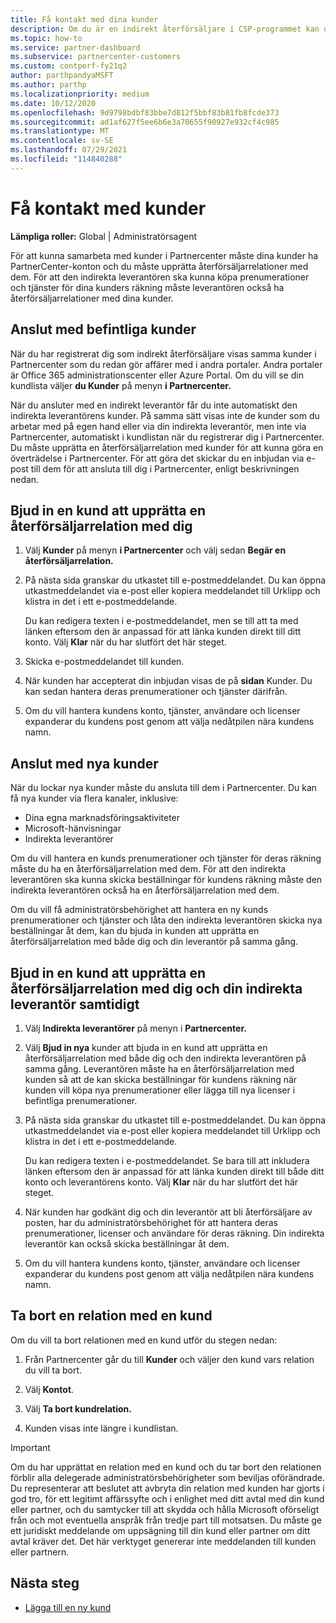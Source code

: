 ```yaml
---
title: Få kontakt med dina kunder
description: Om du är en indirekt återförsäljare i CSP-programmet kan den här artikeln hjälpa dig att ansluta till dina nya och befintliga kunder.
ms.topic: how-to
ms.service: partner-dashboard
ms.subservice: partnercenter-customers
ms.custom: contperf-fy21q2
author: parthpandyaMSFT
ms.author: parthp
ms.localizationpriority: medium
ms.date: 10/12/2020
ms.openlocfilehash: 9d9798bdbf83bbe7d812f5bbf83b81fb8fcde373
ms.sourcegitcommit: ad1af627f5ee6b6e3a70655f90927e932cf4c985
ms.translationtype: MT
ms.contentlocale: sv-SE
ms.lasthandoff: 07/29/2021
ms.locfileid: "114840288"
---
```

# <a name="connect-with-customers"></a>Få kontakt med kunder


**Lämpliga roller:** Global | Administratörsagent


För att kunna samarbeta med kunder i Partnercenter måste dina kunder ha PartnerCenter-konton och du måste upprätta återförsäljarrelationer med dem. För att den indirekta leverantören ska kunna köpa prenumerationer och tjänster för dina kunders räkning måste leverantören också ha återförsäljarrelationer med dina kunder.

## <a name="connect-with-existing-customers"></a>Anslut med befintliga kunder

När du har registrerat dig som indirekt återförsäljare visas samma kunder i Partnercenter som du redan gör affärer med i andra portaler. Andra portaler är Office 365 administrationscenter eller Azure Portal. Om du vill se din kundlista väljer **du Kunder** på menyn **i Partnercenter.**

När du ansluter med en indirekt leverantör får du inte automatiskt den indirekta leverantörens kunder. På samma sätt visas inte de kunder som du arbetar med på egen hand eller via din indirekta leverantör, men inte via Partnercenter, automatiskt i kundlistan när du registrerar dig i Partnercenter. Du måste upprätta en återförsäljarrelation med kunder för att kunna göra en överträdelse i Partnercenter.  För att göra det skickar du en inbjudan via e-post till dem för att ansluta till dig i Partnercenter, enligt beskrivningen nedan.

## <a name="invite-a-customer-to-establish-a-reseller-relationship-with-you"></a>Bjud in en kund att upprätta en återförsäljarrelation med dig

1. Välj **Kunder** på menyn **i Partnercenter** och välj sedan **Begär en återförsäljarrelation.**

2. På nästa sida granskar du utkastet till e-postmeddelandet. Du kan öppna utkastmeddelandet via e-post eller kopiera meddelandet till Urklipp och klistra in det i ett e-postmeddelande.

   Du kan redigera texten i e-postmeddelandet, men se till att ta med länken eftersom den är anpassad för att länka kunden direkt till ditt konto. Välj **Klar** när du har slutfört det här steget.

3. Skicka e-postmeddelandet till kunden.

4. När kunden har accepterat din inbjudan visas de på **sidan** Kunder. Du kan sedan hantera deras prenumerationer och tjänster därifrån.

5. Om du vill hantera kundens konto, tjänster, användare och licenser expanderar du kundens post genom att välja nedåtpilen nära kundens namn.

## <a name="connect-with-new-customers"></a>Anslut med nya kunder

När du lockar nya kunder måste du ansluta till dem i Partnercenter. Du kan få nya kunder via flera kanaler, inklusive:

- Dina egna marknadsföringsaktiviteter
- Microsoft-hänvisningar
- Indirekta leverantörer

Om du vill hantera en kunds prenumerationer och tjänster för deras räkning måste du ha en återförsäljarrelation med dem. För att den indirekta leverantören ska kunna skicka beställningar för kundens räkning måste den indirekta leverantören också ha en återförsäljarrelation med dem.

Om du vill få administratörsbehörighet att  hantera en ny kunds prenumerationer och tjänster och låta den indirekta leverantören skicka nya beställningar åt dem, kan du bjuda in kunden att upprätta en återförsäljarrelation med både dig och din leverantör på samma gång.

## <a name="invite-a-customer-to-establish-a-reseller-relationship-with-you-and-your-indirect-provider-at-the-same-time"></a>Bjud in en kund att upprätta en återförsäljarrelation med dig och din indirekta leverantör samtidigt

1. Välj **Indirekta leverantörer** på menyn i **Partnercenter.**

2. Välj **Bjud in nya** kunder att bjuda in en kund att upprätta en återförsäljarrelation med både dig och den indirekta leverantören på samma gång. Leverantören måste ha en återförsäljarrelation med kunden så att de kan skicka beställningar för kundens räkning när kunden vill köpa nya prenumerationer eller lägga till nya licenser i befintliga prenumerationer.

3. På nästa sida granskar du utkastet till e-postmeddelandet. Du kan öppna utkastmeddelandet via e-post eller kopiera meddelandet till Urklipp och klistra in det i ett e-postmeddelande.

   Du kan redigera texten i e-postmeddelandet. Se bara till att inkludera länken eftersom den är anpassad för att länka kunden direkt till både ditt konto och leverantörens konto. Välj **Klar** när du har slutfört det här steget.

4. När kunden har godkänt dig och din leverantör att bli återförsäljare av posten, har du administratörsbehörighet för att hantera deras prenumerationer, licenser och användare för deras räkning. Din indirekta leverantör kan också skicka beställningar åt dem.

5. Om du vill hantera kundens konto, tjänster, användare och licenser expanderar du kundens post genom att välja nedåtpilen nära kundens namn.

## <a name="remove-a-relationship-with-a-customer"></a>Ta bort en relation med en kund

Om du vill ta bort relationen med en kund utför du stegen nedan:

1.  Från Partnercenter går du till **Kunder** och väljer den kund vars relation du vill ta bort.

2.  Välj **Kontot**.

3.  Välj **Ta bort kundrelation.**

4.  Kunden visas inte längre i kundlistan.

>[!IMPORTANT]
>Om du har upprättat en relation med en kund och du tar bort den relationen förblir alla delegerade administratörsbehörigheter som beviljas oförändrade.
>Du representerar att beslutet att avbryta din relation med kunden har gjorts i god tro, för ett legitimt affärssyfte och i enlighet med ditt avtal med din kund eller partner, och du samtycker till att skydda och hålla Microsoft oförseligt från och mot eventuella anspråk från tredje part till motsatsen.
>Du måste ge ett juridiskt meddelande om uppsägning till din kund eller partner om ditt avtal kräver det. Det här verktyget genererar inte meddelanden till kunden eller partnern.

## <a name="next-steps"></a>Nästa steg

- [Lägga till en ny kund](add-a-new-customer.md)
